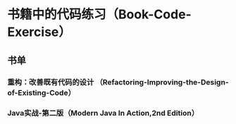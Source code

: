 # 书籍中的代码练习（Book-Code-Exercise）
## 书单
### 重构：改善既有代码的设计 （Refactoring-Improving-the-Design-of-Existing-Code）
### Java实战-第二版（Modern Java In Action,2nd Edition）